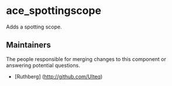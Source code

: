 ace_spottingscope
===============

Adds a spotting scope.

## Maintainers

The people responsible for merging changes to this component or answering potential questions.

- [Ruthberg] (http://github.com/Ulteq)